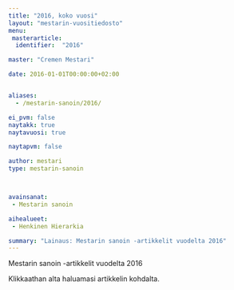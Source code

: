 ```yaml
---
title: "2016, koko vuosi"
layout: "mestarin-vuositiedosto"
menu:
 masterarticle:
  identifier:  "2016"

master: "Cremen Mestari"

date: 2016-01-01T00:00:00+02:00


aliases:
  - /mestarin-sanoin/2016/

ei_pvm: false
naytakk: true
naytavuosi: true

naytapvm: false

author: mestari
type: mestarin-sanoin



avainsanat:
 - Mestarin sanoin

aihealueet:
 - Henkinen Hierarkia

summary: "Lainaus: Mestarin sanoin -artikkelit vuodelta 2016"
---
```

<p>Mestarin sanoin -artikkelit vuodelta 2016</p>
<p>Klikkaathan alta haluamasi artikkelin kohdalta.</p>